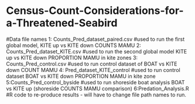 # Census-Count-Considerations-for-a-Threatened-Seabird


#Data file names
1: Counts_Pred_dataset_paired.csv #used to run the first global model, KITE up vs KITE down COUNTS MAMU
2: Counts_Pred_dataset_KITE.csv #used to run the second global model KITE up vs KITE down PROPORTION MAMU in kite zones
3: Counts_Pred_control.csv  #used to run control dataset of BOAT vs KITE down COUNT MAMU
4: Pred_dataset_KITE_control #used to run control dataset BOAT vs KITE down PROPORTION MAMU in kite zone
5:Counts_Pred_control_byside #used to run shoreside boat analysis BOAT vs KITE up (shoreside COUNTS MAMU comparison) 
6:Predation_Analysis.R    #R code to re-produce results - will have to change file path names to run. 

